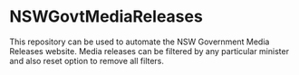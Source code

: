 # NSWGovtMediaReleases
This repository can be used to automate the NSW Government Media Releases website. Media releases can be filtered by any particular minister and also reset option to remove all filters.
